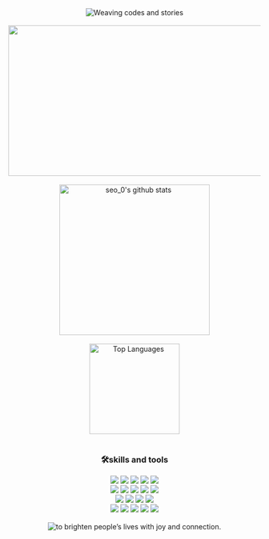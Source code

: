 <div align="center">
  
  <div>
    <img
      src="https://capsule-render.vercel.app/api?type=waving&height=200&color=gradient&customColorList=4&text=🐳Seoyoung Baek🐋&fontSize=50&fontAlignY=38&descAlignY=58"
      alt="Weaving codes and stories"
    />  
  </div>
  
  <br />

  <div>
    <a href="https://www.gitanimals.org/en_US?utm_medium=image&utm_source=sysysysyb&utm_content=farm">
      <img
        src="https://render.gitanimals.org/farms/sysysysyb"
        width="600"
        height="300"
      />
    </a>
  </div>

  <br />

  <div>
    <a href="https://github.com/sysysysyb">
      <img align="center" height="300" src="https://github-readme-stats.vercel.app/api?username=sysysysyb&show_icons=true&include_all_commits=true&theme=tokyonight&hide_border=true" alt="seo_0's github stats" />
    </a>
  </div>

  <br />

  <div>
    <a href="https://github.com/sysysysyb">
      <img align="center" height="180"
       src="https://github-readme-stats.vercel.app/api/top-langs/?username=sysysysyb&layout=compact&theme=holi&hide=C%23,ShaderLab,HLSL,Ren%27Py,Objective-c%2B%2B" 
       alt="Top Languages"/>
    </a>
  </div>

  <br />

  <div>
    <h3>🛠skills and tools</h3>
    <div>
      <img src="https://img.shields.io/badge/React-61DAFB?style=flat-square&logo=react&logoColor=white"/>
      <img src="https://img.shields.io/badge/JavaScript-F7DF1E?style=flat-square&logo=javascript&logoColor=white"/>
      <img src="https://img.shields.io/badge/TypeScript-3178C6?style=flat-square&logo=typescript&logoColor=white"/>
      <img src="https://img.shields.io/badge/HTML5-E34F26?style=flat-square&logo=html5&logoColor=white"/>
      <img src="https://img.shields.io/badge/CSS3-663399?style=flat-square&logo=css&logoColor=white"/>
    </div>
    <div>
      <img src="https://img.shields.io/badge/Emotion/styled-D26AC2?style=flat-square&logo=emotion&logoColor=white"/>
      <img src="https://img.shields.io/badge/Styled Components-DB7093?style=flat-square&logo=styledcomponents&logoColor=white"/>
      <img src="https://img.shields.io/badge/Tailwind CSS-06B6D4?style=flat-square&logo=tailwindcss&logoColor=white"/>
      <img src="https://img.shields.io/badge/ESLint-4B32C3?style=flat-square&logo=eslint&logoColor=white"/>
      <img src="https://img.shields.io/badge/Prettier-F7B93E?style=flat-square&logo=prettier&logoColor=white"/>
    </div>
    <div>
      <img src="https://img.shields.io/badge/Vite-646CFF?style=flat-square&logo=vite&logoColor=white"/>
      <img src="https://img.shields.io/badge/React Router-CA4245?style=flat-square&logo=reactrouter&logoColor=white"/>
      <img src="https://img.shields.io/badge/React Hook Form-EC5990?style=flat-square&logo=reacthookform&logoColor=white"/>
      <img src="https://img.shields.io/badge/Redux Toolkit-764ABC?style=flat-square&logo=redux&logoColor=white"/>
    </div>
    <div>
      <img src="https://img.shields.io/badge/Visual Studio Code-007ACC?style=flat-square&logo=visual-studio-code&logoColor=white"/>
      <img src="https://img.shields.io/badge/Git-F05032?style=flat-square&logo=git&logoColor=white"/>
      <img src="https://img.shields.io/badge/GitHub-181717?style=flat-square&logo=github&logoColor=white"/>
      <img src="https://img.shields.io/badge/Figma-F24E1E?style=flat-square&logo=figma&logoColor=white"/>
      <img src="https://img.shields.io/badge/Notion-000000?style=flat-square&logo=notion&logoColor=white"/>
    </div>
  </div>

  <br />

  <div>
    <img
      src="https://capsule-render.vercel.app/api?type=waving&height=200&color=gradient&customColorList=4&fontSize=50&fontAlignY=38&descAlignY=58&section=footer"
      alt="to brighten people’s lives with joy and connection."
    />
  </div>
  
</div>
